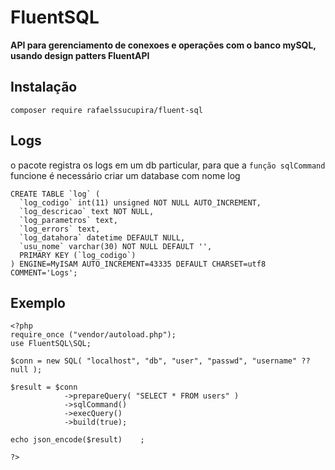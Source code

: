 # FluentSQL
**API para gerenciamento de conexoes e operações com o banco mySQL, usando design patters FluentAPI**
## Instalação
```
composer require rafaelssucupira/fluent-sql
```
## Logs
o pacote registra os logs em um db particular, para que a `função sqlCommand` funcione é necessário criar um database com nome log
```
CREATE TABLE `log` (
  `log_codigo` int(11) unsigned NOT NULL AUTO_INCREMENT,
  `log_descricao` text NOT NULL,
  `log_parametros` text,
  `log_errors` text,
  `log_datahora` datetime DEFAULT NULL,
  `usu_nome` varchar(30) NOT NULL DEFAULT '',
  PRIMARY KEY (`log_codigo`)
) ENGINE=MyISAM AUTO_INCREMENT=43335 DEFAULT CHARSET=utf8 COMMENT='Logs';
```
## Exemplo
```
<?php
require_once ("vendor/autoload.php");
use FluentSQL\SQL;

$conn = new SQL( "localhost", "db", "user", "passwd", "username" ?? null );

$result = $conn
            ->prepareQuery( "SELECT * FROM users" )
            ->sqlCommand()
            ->execQuery()
            ->build(true);

echo json_encode($result)    ;

?>
```

